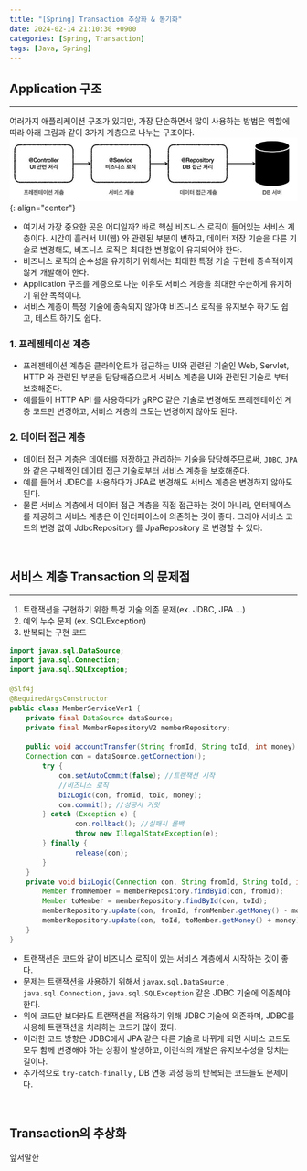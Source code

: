 ```yaml
---
title: "[Spring] Transaction 추상화 & 동기화"
date: 2024-02-14 21:10:30 +0900
categories: [Spring, Transaction]
tags: [Java, Spring]
---
```


## Application 구조

---

여러가지 애플리케이션 구조가 있지만, 가장 단순하면서 많이 사용하는 방법은 역할에 따라 아래 그림과 같이 3가지 계층으로 나누는 구조이다.
![Currying Image](/assets/img/post_img/coding/spring/transaction_1.JPG){: align="center"}

- 여기서 가장 중요한 곳은 어디일까? 바로 핵심 비즈니스 로직이 들어있는 서비스 계층이다. 시간이 흘러서 UI(웹) 와 관련된 부분이 변하고, 데이터 저장 기술을 다른 기술로 변경해도, 비즈니스 로직은 최대한 변경없이 유지되어야 한다.
- 비즈니스 로직의 순수성을 유지하기 위해서는 최대한 특정 기술 구현에 종속적이지 않게 개발해야 한다.
- Application 구조를 계증으로 나눈 이유도 서비스 계층을 최대한 수순하게 유지하기 위한 목적이다.
- 서비스 계층이 특정 기술에 종속되지 않아야 비즈니스 로직을 유지보수 하기도 쉽고, 테스트 하기도 쉽다.

### 1. 프레젠테이션 계층

- 프레젠테이션 계층은 클라이언트가 접근하는 UI와 관련된 기술인 Web, Servlet, HTTP 와 관련된 부분을 담당해줌으로서 서비스 계층을 UI와 관련된 기술로 부터 보호해준다.
- 예를들어 HTTP API 를 사용하다가 gRPC 같은 기술로 변경해도 프레젠테이션 계층 코드만 변경하고, 서비스 계층의 코도는 변경하지 않아도 된다.

### 2. 데이터 접근 계층

- 데이터 접근 계층은 데이터를 저장하고 관리하는 기술을 담당해주므로써, `JDBC`, `JPA` 와 같은 구체적인 데이터 접근 기술로부터 서비스 계층을 보호해준다.
- 예를 들어서 JDBC를 사용하다가 JPA로 변경해도 서비스 계층은 변경하지 않아도 된다.
- 물론 서비스 계층에서 데이터 접근 계층을 직접 접근하는 것이 아니라, 인터페이스를 제공하고 서비스 계층은 이 인터페이스에 의존하는 것이 좋다. 그래야 서비스 코드의 변경 없이 JdbcRepository 를 JpaRepository 로 변경할 수 있다.

<br >

## 서비스 계층 Transaction 의 문제점

---

1. 트랜잭션을 구현하기 위한 특정 기술 의존 문제(ex. JDBC, JPA ...)
2. 예외 누수 문제 (ex. SQLException)
3. 반복되는 구현 코드

```java
import javax.sql.DataSource;
import java.sql.Connection;
import java.sql.SQLException;

@Slf4j
@RequiredArgsConstructor
public class MemberServiceVer1 {
	private final DataSource dataSource;
	private final MemberRepositoryV2 memberRepository;

	public void accountTransfer(String fromId, String toId, int money) throws SQLException {
	Connection con = dataSource.getConnection();
		try {
			con.setAutoCommit(false); //트랜잭션 시작
			//비즈니스 로직
			bizLogic(con, fromId, toId, money);
			con.commit(); //성공시 커밋
		} catch (Exception e) {
				con.rollback(); //실패시 롤백
				throw new IllegalStateException(e);
		} finally {
				release(con);
		}
	}
	private void bizLogic(Connection con, String fromId, String toId, int money) throws SQLException {
		Member fromMember = memberRepository.findById(con, fromId);
		Member toMember = memberRepository.findById(con, toId);
		memberRepository.update(con, fromId, fromMember.getMoney() - money);
		memberRepository.update(con, toId, toMember.getMoney() + money);
	}
}
```

- 트랜잭션은 코드와 같이 비즈니스 로직이 있는 서비스 계층에서 시작하는 것이 좋다.
- 문제는 트랜잭션을 사용하기 위해서 `javax.sql.DataSource` , `java.sql.Connection` ,
  `java.sql.SQLException` 같은 JDBC 기술에 의존해야한다.
- 위에 코드만 보더라도 트랜잭션을 적용하기 위해 JDBC 기술에 의존하며, JDBC를 사용해 트랜잭션을 처리하는 코드가 많아 졌다.
- 이러한 코드 방향은 JDBC에서 JPA 같은 다른 기술로 바뀌게 되면 서비스 코드도 모두 함께 변경해야 하는 상황이 발생하고, 이런식의 개발은 유지보수성을 망치는 길이다.
- 추가적으로 `try-catch-finally` , DB 연동 과정 등의 반복되는 코드들도 문제이다.

<br >

## Transaction의 추상화

앞서말한
